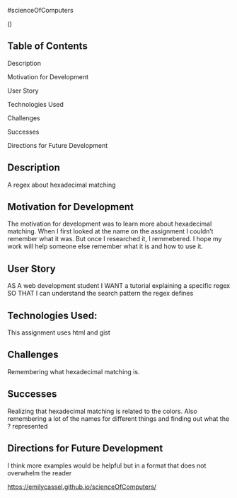 #scienceOfComputers


(![]())


## Table of Contents
Description

Motivation for Development

User Story

Technologies Used

Challenges

Successes

Directions for Future Development

## Description
A regex about hexadecimal matching

## Motivation for Development
The motivation for development was to learn more about hexadecimal matching. When I first looked at the name on the assignment I couldn’t remember what it was. But once I researched it, I remmebered. I hope my work will help someone else remember what it is and how to use it. 

## User Story
AS A web development student
I WANT a tutorial explaining a specific regex
SO THAT I can understand the search pattern the regex defines

## Technologies Used: 
This assignment uses html and gist


## Challenges 
Remembering what hexadecimal matching is. 


## Successes
Realizing that hexadecimal matching is related to the colors. Also remembering a lot of the names for different things and finding out what the ? represented 


## Directions for Future Development
I think more examples would be helpful but in a format that does not overwhelm the reader


https://emilycassel.github.io/scienceOfComputers/